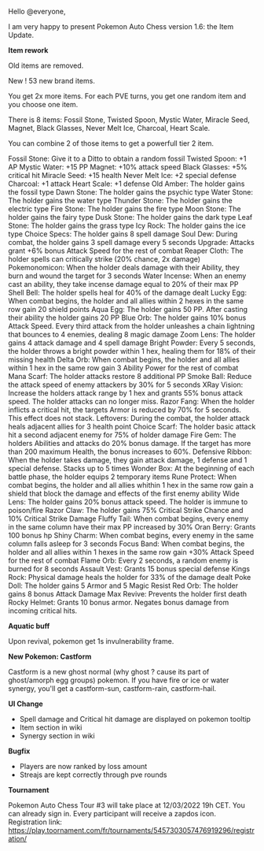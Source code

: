 Hello @everyone,

I am very happy to present Pokemon Auto Chess version 1.6: the Item Update.

**Item rework**

Old items are removed.

New ! 53 new brand items.

You get 2x more items. For each PVE turns, you get one random item and you choose one item.

There is 8 items: Fossil Stone, Twisted Spoon, Mystic Water, Miracle Seed, Magnet, Black Glasses, Never Melt Ice, Charcoal, Heart Scale.

You can combine 2 of those items to get a powerfull tier 2 item.

Fossil Stone: Give it to a Ditto to obtain a random fossil
Twisted Spoon: +1 AP
Mystic Water: +15 PP
Magnet: +10% attack speed
Black Glasses: +5% critical hit
Miracle Seed: +15 health
Never Melt Ice: +2 special defense
Charcoal: +1 attack
Heart Scale: +1 defense
Old Amber: The holder gains the fossil type
Dawn Stone: The holder gains the psychic type
Water Stone: The holder gains the water type
Thunder Stone: The holder gains the electric type
Fire Stone: The holder gains the fire type
Moon Stone: The holder gains the fairy type
Dusk Stone: The holder gains the dark type
Leaf Stone: The holder gains the grass type
Icy Rock: The holder gains the ice type
Choice Specs: The holder gains 8 spell damage
Soul Dew: During combat, the holder gains 3 spell damage every 5 seconds
Upgrade: Attacks grant +6% bonus Attack Speed for the rest of combat
Reaper Cloth: The holder spells can critically strike (20% chance, 2x damage)
Pokemonomicon: When the holder deals damage with their Ability, they burn and wound the target for 3 seconds
Water Incense: When an enemy cast an ability, they take incense damage equal to 20% of their max PP
Shell Bell: The holder spells heal for 40% of the damage dealt
Lucky Egg: When combat begins, the holder and all allies within 2 hexes in the same row gain 20 shield points
Aqua Egg: The holder gains 50 PP. After casting their ability the holder gains 20 PP
Blue Orb: The holder gains 10% bonus Attack Speed. Every third attack from the holder unleashes a chain lightning that bounces to 4 enemies, dealing 8 magic damage
Zoom Lens: The holder gains 4 attack damage and 4 spell damage
Bright Powder: Every 5 seconds, the holder throws a bright powder within 1 hex, healing them for 18% of their missing health
Delta Orb: When combat begins, the holder and all allies within 1 hex in the same row gain 3 Ability Power for the rest of combat
Mana Scarf: The holder attacks restore 8 additional PP
Smoke Ball: Reduce the attack speed of enemy attackers by 30% for 5 seconds
XRay Vision: Increase the holders attack range by 1 hex and grants 55% bonus attack speed. The holder attacks can no longer miss.
Razor Fang: When the holder inflicts a critical hit, the targets Armor is reduced by 70% for 5 seconds. This effect does not stack.
Leftovers: During  the combat, the holder attack heals adjacent allies for 3 health point
Choice Scarf: The holder basic attack hit a second adjacent enemy for 75% of holder damage
Fire Gem: The holders Abilities and attacks do 20% bonus damage. If the target has more than 200 maximum Health, the bonus increases to 60%.
Defensive Ribbon: When the holder takes damage, they gain attack damage, 1 defense and 1 special defense. Stacks up to 5 times
Wonder Box: At the beginning of each battle phase, the holder equips 2 temporary items
Rune Protect: When combat begins, the holder and all allies whithin 1 hex in the same row gain a shield that block the damage and effects of the first enemy ability
Wide Lens: The holder gains 20% bonus attack speed. The holder is immune to poison/fire
Razor Claw: The holder gains 75% Critical Strike Chance and 10% Critical Strike Damage
Fluffy Tail: When combat begins, every enemy in the same column have their max PP increased by 30%
Oran Berry: Grants 100 bonus hp
Shiny Charm: When combat begins, every enemy in the same column falls asleep for 3 seconds
Focus Band: When combat begins, the holder and all allies within 1 hexes in the same row gain +30% Attack Speed for the rest of combat
Flame Orb: Every 2 seconds, a random enemy is burned for 8 seconds
Assault Vest: Grants 15 bonus special defense
Kings Rock: Physical damage heals the holder for 33% of the damage dealt
Poke Doll: The holder gains 5 Armor and 5 Magic Resist
Red Orb: The holder gains 8 bonus Attack Damage
Max Revive: Prevents the holder first death
Rocky Helmet: Grants 10 bonus armor. Negates bonus damage from incoming critical hits.

**Aquatic buff**

Upon revival, pokemon get 1s invulnerability frame.

**New Pokemon: Castform**

Castform is a new ghost normal (why ghost ? cause its part of ghost/amorph egg groups) pokemon. If you have fire or ice or water synergy, you'll get a castform-sun, castform-rain, castform-hail.

**UI Change**

- Spell damage and Critical hit damage are displayed on pokemon tooltip
- Item section in wiki
- Synergy section in wiki

**Bugfix**

- Players are now ranked by loss amount
- Streajs are kept correctly through pve rounds

**Tournament**

Pokemon Auto Chess Tour #3 will take place at 12/03/2022 19h CET. You can already sign in. Every participant will receive a zapdos icon.
Registration link: https://play.toornament.com/fr/tournaments/5457303057476919296/registration/